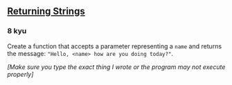 <h2><a href=https://www.codewars.com/kata/55a70521798b14d4750000a4/train/ruby target="_blank">Returning Strings</a></h2><h3>8 kyu</h3><p>Create a function that accepts a parameter representing a <code>name</code> and returns the message: <code>"Hello, &lt;name&gt; how are you doing today?"</code>.</p><p><em>[Make sure you type the exact thing I wrote or the program may not execute properly]</em></p>